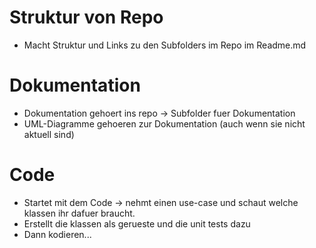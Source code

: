 
# Struktur von Repo

- Macht Struktur und Links zu den Subfolders im Repo im Readme.md

# Dokumentation
- Dokumentation gehoert ins repo -> Subfolder fuer Dokumentation
- UML-Diagramme gehoeren zur Dokumentation (auch wenn sie nicht aktuell sind)

# Code
- Startet mit dem Code -> nehmt einen use-case und schaut welche klassen ihr dafuer braucht.
- Erstellt die klassen als gerueste und die unit tests dazu
- Dann kodieren...

